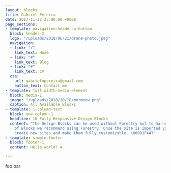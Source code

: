 ```yaml
---
layout: blocks
title: Gabriel Pereira
date: 2017-11-22 23:00:00 +0000
page_sections:
- template: navigation-header-w-button
  block: header-2
  logo: "/uploads/2018/06/21/drone-photo.jpeg"
  navigation:
  - link: "/"
    link_text: Home
  - link: "#"
    link_text: Blog
  - link: "#"
    link_text: CV
  cta:
    url: gabrielopereira@gmail.com
    button_text: Contact me
- template: full-width-media-element
  block: media-1
  image: "/uploads/2018/10/18/mormnew.png"
  caption: All Available Blocks
- template: 1-column-text
  block: one-column-1
  headline: 16 Fully Responsive Design Blocks
  content: "The Design Blocks can be used without Forestry but to harness the power
    of Blocks we recommend using Forestry. Once the site is imported you can immediately
    create new sites and make them fully customizable. \U0001F447"
- template: simple-footer
  block: footer-1
  content: Hello world! ❤︎

---
```

foo bar